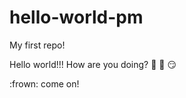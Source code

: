 # hello-world-pm
My first repo!

Hello world!!! How are you doing? 
:pizza: :beer: :smirk:


:frown: come on!